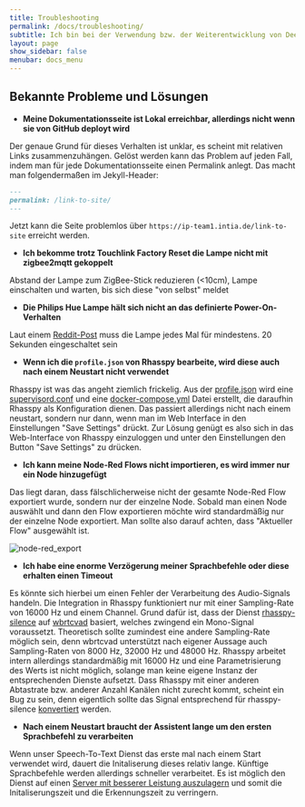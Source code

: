 ```yaml
---
title: Troubleshooting
permalink: /docs/troubleshooting/
subtitle: Ich bin bei der Verwendung bzw. der Weiterentwicklung von Deep Thought auf ein Problem gestoßen - wie behebe ich das?
layout: page
show_sidebar: false
menubar: docs_menu
---
```


## Bekannte Probleme und Lösungen

* **Meine Dokumentationsseite ist Lokal erreichbar, allerdings nicht wenn sie von GitHub deployt wird**

Der genaue Grund für dieses Verhalten ist unklar, es scheint mit relativen Links zusammenzuhängen. Gelöst werden kann das Problem auf jeden Fall, indem man für jede Dokumentationsseite einen Permalink anlegt. Das macht man folgendermaßen im Jekyll-Header:
```markdown
---
permalink: /link-to-site/
---
```
Jetzt kann die Seite problemlos über `https://ip-team1.intia.de/link-to-site` erreicht werden.

* **Ich bekomme trotz Touchlink Factory Reset die Lampe nicht mit zigbee2mqtt gekoppelt**

Abstand der Lampe zum ZigBee-Stick reduzieren (<10cm), Lampe einschalten und warten, bis sich diese "von selbst" meldet

* **Die Philips Hue Lampe hält sich nicht an das definierte Power-On-Verhalten**  

Laut einem [Reddit-Post](https://www.reddit.com/r/Hue/comments/aa3am0/so_the_power_on_behavior_is_not_working_like_i/) muss die Lampe jedes Mal für mindestens. 20 Sekunden eingeschaltet sein

* **Wenn ich die `profile.json` von Rhasspy bearbeite, wird diese auch nach einem Neustart nicht verwendet**
  
Rhasspy ist was das angeht ziemlich frickelig. Aus der [profile.json](https://github.com/th-koeln-intia/ip-sprachassistent-team1/blob/master/docker/rhasspy/profiles/de/profile.json) wird eine [supervisord.conf](https://github.com/th-koeln-intia/ip-sprachassistent-team1/blob/master/docker/rhasspy/profiles/de/supervisord.conf) und eine [docker-compose.yml](https://github.com/th-koeln-intia/ip-sprachassistent-team1/blob/master/docker/rhasspy/profiles/de/docker-compose.yml) Datei erstellt, die daraufhin Rhasspy als Konfiguration dienen. Das passiert allerdings nicht nach einem neustart, sondern nur dann, wenn man im Web Interface in den Einstellungen "Save Settings" drückt.
Zur Lösung genügt es also sich in das Web-Interface von Rhasspy einzuloggen und unter den Einstellungen den Button "Save Settings" zu drücken.

* **Ich kann meine Node-Red Flows nicht importieren, es wird immer nur ein Node hinzugefügt**

Das liegt daran, dass fälschlicherweise nicht der gesamte Node-Red Flow exportiert wurde, sondern nur der einzelne Node. Sobald man einen Node auswählt und dann den Flow exportieren möchte wird standardmäßig nur der einzelne Node exportiert. Man sollte also darauf achten, dass "Aktueller Flow" ausgewählt ist.

![node-red_export](/assets/node-red_export.png)

* **Ich habe eine enorme Verzögerung meiner Sprachbefehle oder diese erhalten einen Timeout**

Es könnte sich hierbei um einen Fehler der Verarbeitung des Audio-Signals handeln.
Die Integration in Rhasspy funktioniert nur mit einer Sampling-Rate von 16000 Hz und einem Channel. Grund dafür ist, dass der Dienst [rhasspy-silence](#rhasspy-silence) auf [wbrtcvad](https://github.com/wiseman/py-webrtcvad) basiert, welches zwingend ein Mono-Signal voraussetzt. Theoretisch sollte zumindest eine andere Sampling-Rate möglich sein, denn wbrtcvad unterstützt nach eigener Aussage auch Sampling-Raten von 8000 Hz, 32000 Hz und 48000 Hz. Rhasspy arbeitet intern allerdings standardmäßig mit 16000 Hz und eine Parametrisierung des Werts ist nicht möglich, solange man keine eigene Instanz der entsprechenden Dienste aufsetzt.
Dass Rhasspy mit einer anderen Abtastrate bzw. anderer Anzahl Kanälen nicht zurecht kommt, scheint ein Bug zu sein, denn eigentlich sollte das Signal entsprechend für rhasspy-silence [konvertiert](https://github.com/rhasspy/rhasspy-microphone-cli-hermes/blob/master/rhasspymicrophone_cli_hermes/__init__.py#L173) werden.

* **Nach einem Neustart braucht der Assistent lange um den ersten Sprachbefehl zu verarbeiten**

Wenn unser Speech-To-Text Dienst das erste mal nach einem Start verwendet wird, dauert die Initaliserung dieses relativ lange. Künftige Sprachbefehle werden allerdings schneller verarbeitet. Es ist möglich den Dienst auf einen [Server mit besserer Leistung auszulagern](https://rhasspy.readthedocs.io/en/latest/speech-to-text/#remote-http-server) und somit die Initaliserungszeit und die Erkennungszeit zu verringern.